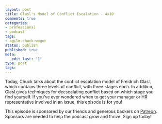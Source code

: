 ```yaml
---
layout: post
title: Glasl's Model of Conflict Escalation - 4x10
comments: true
categories:
- professional
- podcast
tags:
- agile-chuck-wagon
status: publish
published: true
meta:
  _edit_last: "1"
type: post
tags:
---
```

<p>Today, Chuck talks about the conflict escalation model of Freidrich Glasl, which contains three levels of conflict, with three stages each. In addition, Glasl gives techniques for deescalating conflict based on which stage you find yourself. If you've ever wondered when to get your manager or HR representative involved in an issue, this episode is for you!</p>
<p>This episode is sponsored by our friends and generous backers on <a href="https://www.patreon.com/agilechuckwagon">Patreon</a>. Sponsors are needed to help the podcast grow and thrive. Sign up today!</p>